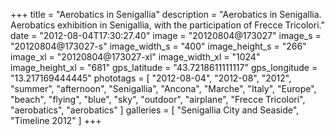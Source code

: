 +++
title = "Aerobatics in Senigallia"
description = "Aerobatics in Senigallia. Aerobatics exhibition in Senigallia, with the participation of Frecce Tricolori."
date = "2012-08-04T17:30:27.40"
image = "20120804@173027"
image_s = "20120804@173027-s"
image_width_s = "400"
image_height_s = "266"
image_xl = "20120804@173027-xl"
image_width_xl = "1024"
image_height_xl = "681"
gps_latitude = "43.7218611111117"
gps_longitude = "13.217169444445"
phototags = [ "2012-08-04", "2012-08", "2012", "summer", "afternoon", "Senigallia", "Ancona", "Marche", "Italy", "Europe", "beach", "flying", "blue", "sky", "outdoor", "airplane", "Frecce Tricolori", "aerobatics", "aerobatics" ]
galleries = [ "Senigallia City and Seaside", "Timeline 2012" ]
+++
